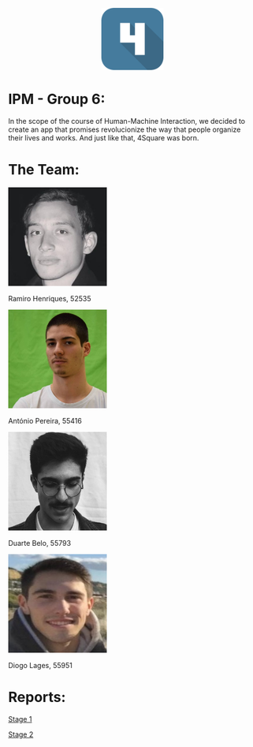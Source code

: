 <title> 4Square </title>
<p align="center">
    <img src="Logo.png" width="25%" height="25%"/>
</p>

# IPM - Group 6:

In the scope of the course of Human-Machine Interaction, we decided to create an app that promises revolucionize
the way that people organize their lives and works. And just like that, 4Square was born.

# The Team:

<img src="ram.jpg" alt="hi" width="200" height="200" class="inline"/>

Ramiro Henriques, 52535

<img src="toni.jpg" alt="hi" width="200" height="200" class="inline"/>

António Pereira, 55416

<img src="dudu.jpg" alt="hi" width="200" height="200" class="inline"/>

Duarte Belo, 55793

<img src="lagi.jpg" alt="hi" width="200" height="200" class="inline"/>

Diogo Lages, 55951

# Reports:

<a href="G_06_Stage1.pdf">Stage 1</a><br>

<a href="G_06_Stage2.pdf">Stage 2</a><br>

